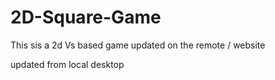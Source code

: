 # 2D-Square-Game
 This sis a 2d Vs based game 
updated on the remote / website

updated from local desktop
